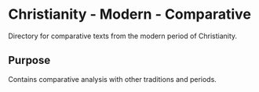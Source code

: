 # Christianity - Modern - Comparative

Directory for comparative texts from the modern period of Christianity.

## Purpose
Contains comparative analysis with other traditions and periods.
